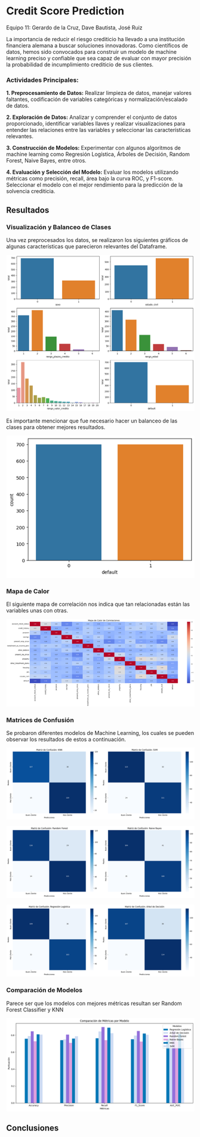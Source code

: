 # Credit Score Prediction
Equipo 11: Gerardo de la Cruz, Dave Bautista, José Ruiz

La importancia de reducir el riesgo crediticio ha llevado a una institución financiera alemana a buscar soluciones innovadoras. Como científicos de datos, hemos sido convocados para construir un modelo de machine learning preciso y confiable que sea capaz de evaluar con mayor precisión la probabilidad de incumplimiento crediticio de sus clientes.

### **Actividades Principales:**

**1. Preprocesamiento de Datos:** Realizar limpieza de datos, manejar valores faltantes, codificación de variables categóricas y normalización/escalado de datos.

**2. Exploración de Datos:** Analizar y comprender el conjunto de datos proporcionado, identificar variables llaves y realizar visualizaciones para entender las relaciones entre las variables y seleccionar las características relevantes.

**3. Construcción de Modelos:** Experimentar con algunos algoritmos de machine learning como Regresión Logística, Árboles de Decisión, Random Forest, Naive Bayes, entre otros.

**4. Evaluación y Selección del Modelo:** Evaluar los modelos utilizando métricas como precisión, recall, área bajo la curva ROC, y F1-score. Seleccionar el modelo con el mejor rendimiento para la predicción de la solvencia crediticia.

## Resultados
### Visualización y Balanceo de Clases
Una vez preprocesados los datos, se realizaron los siguientes gráficos de algunas características que parecieron relevantes del Dataframe.

![Visualización](Unknown.png)

Es importante mencionar que fue necesario hacer un balanceo de las clases para obtener mejores resultados.

![Balanceo de Clases](Unknown-2.png)

### Mapa de Calor
El siguiente mapa de correlación nos indica que tan relacionadas están las variables unas con otras.

![Mapa Calor](Unknown-3.png)

### Matrices de Confusión

Se probaron diferentes modelos de Machine Learning, los cuales se pueden observar los resultados de estos a continuación.

![Matrices de Confusión](Unknown-4.png)

![Matrices de Confusión](Unknown-5.png)

![Matrices de Confusión](Unknown-6.png)

### Comparación de Modelos

Parece ser que los modelos con mejores métricas resultan ser Random Forest Classifier y KNN

![Comparación Modelos](Unknown-7.png)

## Conclusiones
